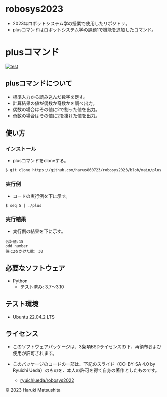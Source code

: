 # robosys2023
* 2023年ロボットシステム学の授業で使用したリポジトリ。
* plusコマンドはロボットシステム学の課題1で機能を追加したコマンド。

# plusコマンド
[![test](https://github.com/harus860723/robosys2023/actions/workflows/test.yml/badge.svg)](https://github.com/harus860723/robosys2023/actions/workflows/test.yml)

## plusコマンドについて

* 標準入力から読み込んだ数字を足す。
* 計算結果の値が偶数か奇数かを調べ出力。
* 偶数の場合はその値に2で割った値を出力。
* 奇数の場合はその値に2を掛けた値を出力。

## 使い方

### インストール

* plusコマンドをcloneする。
```
$ git clone https://github.com/harus860723/robosys2023/blob/main/plus
```

### 実行例
* コードの実行例を下に示す。

```
$ seq 5 | ./plus
```

### 実行結果
* 実行例の結果を下に示す。

```
合計値:15
odd number
値に2をかけた数: 30
```

## 必要なソフトウェア
* Python
  * テスト済み: 3.7〜3.10

## テスト環境
* Ubuntu 22.04.2 LTS

## ライセンス
* このソフトウェアパッケージは、3条項BSDライセンスの下、再領布および使用が許可されます。

* このパッケージのコードの一部は、下記のスライド（CC-BY-SA 4.0 by Ryuichi Ueda）のものを、本人の許可を得て自身の著作としたものです。
	* [ryuichiueda/robosys2022](https://github.com/ryuichiueda/my_slides/tree/master/robosys_2022)

© 2023 Haruki Matsushita
